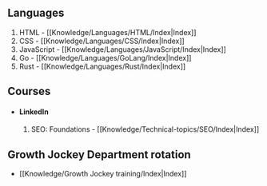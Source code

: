 ## Languages 
1. HTML - [[Knowledge/Languages/HTML/Index|Index]]
2. CSS - [[Knowledge/Languages/CSS/Index|Index]]
3. JavaScript - [[Knowledge/Languages/JavaScript/Index|Index]]
4. Go - [[Knowledge/Languages/GoLang/Index|Index]]
5. Rust - [[Knowledge/Languages/Rust/Index|Index]]


## Courses
- #### LinkedIn
	1. SEO: Foundations - [[Knowledge/Technical-topics/SEO/Index|Index]]

## Growth Jockey Department rotation
- [[Knowledge/Growth Jockey training/Index|Index]]
